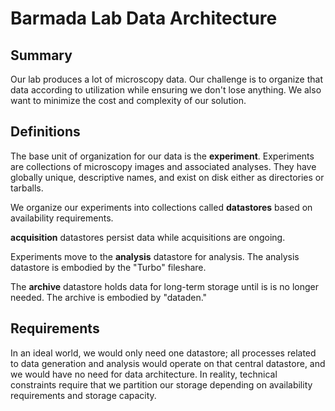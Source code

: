 # Barmada Lab Data Architecture

## Summary

Our lab produces a lot of microscopy data. Our challenge is to organize that data according to utilization while ensuring we don't lose anything. We also want to minimize the cost and complexity of our solution.

## Definitions

The base unit of organization for our data is the __experiment__. Experiments are collections of microscopy images and associated analyses. They have globally unique, descriptive names, and exist on disk either as directories or tarballs.

We organize our experiments into collections called __datastores__ based on availability requirements. 

__acquisition__ datastores persist data while acquisitions are ongoing.

Experiments move to the __analysis__ datastore for analysis. The analysis datastore is embodied by the "Turbo" fileshare.

The __archive__ datastore holds data for long-term storage until is is no longer needed. The archive is embodied by "dataden." 

## Requirements

In an ideal world, we would only need one datastore; all processes related to data generation and analysis would operate on that central datastore, and we would have no need for data architecture. In reality, technical constraints require that we partition our storage depending on availability requirements and storage capacity. 
